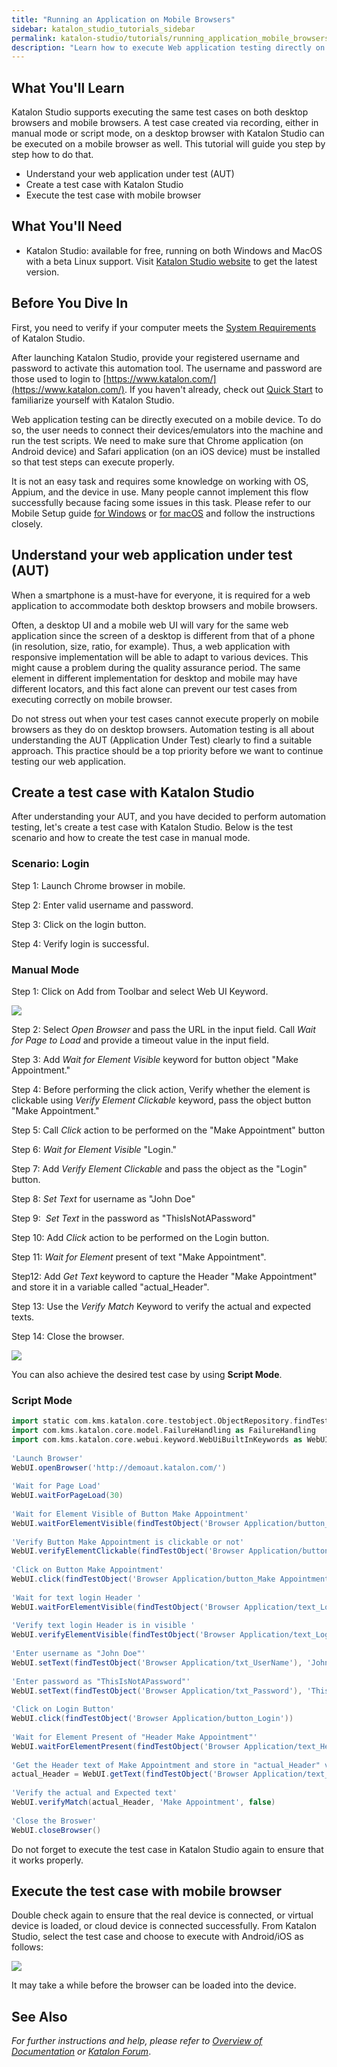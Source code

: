 ```yaml
---
title: "Running an Application on Mobile Browsers"
sidebar: katalon_studio_tutorials_sidebar
permalink: katalon-studio/tutorials/running_application_mobile_browsers.html
description: "Learn how to execute Web application testing directly on a mobile device via a sample project on Chrome and Safari browser."
---
```

What You'll Learn
-----------------

Katalon Studio supports executing the same test cases on both desktop browsers and mobile browsers. A test case created via recording, either in manual mode or script mode, on a desktop browser with Katalon Studio can be executed on a mobile browser as well. This tutorial will guide you step by step how to do that.

*   Understand your web application under test (AUT)
*   Create a test case with Katalon Studio
*   Execute the test case with mobile browser

What You'll Need
----------------

*   Katalon Studio: available for free, running on both Windows and MacOS with a beta Linux support. Visit [Katalon Studio website](https://www.katalon.com/download) to get the latest version.

Before You Dive In
------------------

First, you need to verify if your computer meets the [System Requirements](http://docs.katalon.com/display/KD/System+Requirements) of Katalon Studio.

After launching Katalon Studio, provide your registered username and password to activate this automation tool. The username and password are those used to login to [https://www.katalon.com/](https://www.katalon.com/). If you haven't already, check out [Quick Start](/katalon-studio/tutorials/web/get-started/quick-start/) to familiarize yourself with Katalon Studio.

Web application testing can be directly executed on a mobile device. To do so, the user needs to connect their devices/emulators into the machine and run the test scripts. We need to make sure that Chrome application (on Android device) and Safari application (on an iOS device) must be installed so that test steps can execute properly.

It is not an easy task and requires some knowledge on working with OS, Appium, and the device in use. Many people cannot implement this flow successfully because facing some issues in this task. Please refer to our Mobile Setup guide [for Windows](/x/jwbR) or [for macOS](/x/9AXR) and follow the instructions closely.

Understand your web application under test (AUT)
------------------------------------------------

When a smartphone is a must-have for everyone, it is required for a web application to accommodate both desktop browsers and mobile browsers.

Often, a desktop UI and a mobile web UI will vary for the same web application since the screen of a desktop is different from that of a phone (in resolution, size, ratio, for example). Thus, a web application with responsive implementation will be able to adapt to various devices. This might cause a problem during the quality assurance period. The same element in different implementation for desktop and mobile may have different locators, and this fact alone can prevent our test cases from executing correctly on mobile browser.

Do not stress out when your test cases cannot execute properly on mobile browsers as they do on desktop browsers. Automation testing is all about understanding the AUT (Application Under Test) clearly to find a suitable approach. This practice should be a top priority before we want to continue testing our web application.

Create a test case with Katalon Studio
--------------------------------------

After understanding your AUT, and you have decided to perform automation testing, let's create a test case with Katalon Studio. Below is the test scenario and how to create the test case in manual mode.

### Scenario: Login

Step 1: Launch Chrome browser in mobile.

Step 2: Enter valid username and password.

Step 3: Click on the login button.

Step 4: Verify login is successful.

### Manual Mode

Step 1: Click on Add from Toolbar and select Web UI Keyword.

![](../../images/katalon-studio/tutorials/running_application_mobile_browsers/MobileBrowsers1.png)

Step 2: Select _Open Browser_ and pass the URL in the input field. Call _Wait for Page to Load_ and provide a timeout value in the input field.

Step 3: Add _Wait for Element Visible_ keyword for button object "Make Appointment."

Step 4: Before performing the click action, Verify whether the element is clickable using _Verify Element Clickable_ keyword, pass the object button "Make Appointment."

Step 5: Call _Click_ action to be performed on the "Make Appointment" button

Step 6: _Wait for Element Visible_ "Login."

Step 7: Add _Verify Element Clickable_ and pass the object as the "Login" button.

Step 8: _Set Text_ for username as "John Doe"

Step 9:  _Set Text_ in the password as "ThisIsNotAPassword"

Step 10: Add _Click_ action to be performed on the Login button.

Step 11: _Wait for Element_ present of text "Make Appointment".

Step12: Add _Get Text_ keyword to capture the Header "Make Appointment" and store it in a variable called "actual_Header".

Step 13: Use the _Verify Match_ Keyword to verify the actual and expected texts.

Step 14: Close the browser.

![](../../images/katalon-studio/tutorials/running_application_mobile_browsers/MobileBrowsers2.png)

You can also achieve the desired test case by using **Script Mode**.

### Script Mode

```groovy
import static com.kms.katalon.core.testobject.ObjectRepository.findTestObject
import com.kms.katalon.core.model.FailureHandling as FailureHandling
import com.kms.katalon.core.webui.keyword.WebUiBuiltInKeywords as WebUI
 
'Launch Browser'
WebUI.openBrowser('http://demoaut.katalon.com/')
 
'Wait for Page Load'
WebUI.waitForPageLoad(30)
 
'Wait for Element Visible of Button Make Appointment'
WebUI.waitForElementVisible(findTestObject('Browser Application/button_Make Appointment'), 30)
 
'Verify Button Make Appointment is clickable or not'
WebUI.verifyElementClickable(findTestObject('Browser Application/button_Make Appointment'), FailureHandling.STOP_ON_FAILURE)
 
'Click on Button Make Appointment'
WebUI.click(findTestObject('Browser Application/button_Make Appointment'))
 
'Wait for text login Header '
WebUI.waitForElementVisible(findTestObject('Browser Application/text_Login Header'), 30)
 
'Verify text login Header is in visible '
WebUI.verifyElementVisible(findTestObject('Browser Application/text_Login Header'))
 
'Enter username as "John Doe"'
WebUI.setText(findTestObject('Browser Application/txt_UserName'), 'John Doe')
 
'Enter password as "ThisIsNotAPassword"'
WebUI.setText(findTestObject('Browser Application/txt_Password'), 'ThisIsNotAPassword')
 
'Click on Login Button'
WebUI.click(findTestObject('Browser Application/button_Login'))
 
'Wait for Element Present of "Header Make Appointment"'
WebUI.waitForElementPresent(findTestObject('Browser Application/text_Header Make Appointment'), 30)
 
'Get the Header text of Make Appointment and store in "actual_Header" variable'
actual_Header = WebUI.getText(findTestObject('Browser Application/text_Header Make Appointment'))
 
'Verify the actual and Expected text'
WebUI.verifyMatch(actual_Header, 'Make Appointment', false)
 
'Close the Broswer'
WebUI.closeBrowser()

```

Do not forget to execute the test case in Katalon Studio again to ensure that it works properly.

Execute the test case with mobile browser
-----------------------------------------

Double check again to ensure that the real device is connected, or virtual device is loaded, or cloud device is connected successfully. From Katalon Studio, select the test case and choose to execute with Android/iOS as follows:

![](../../images/katalon-studio/tutorials/running_application_mobile_browsers/MobileBrowsers3.png)

It may take a while before the browser can be loaded into the device.

See Also
--------

_For further instructions and help, please refer to [Overview of Documentation](/x/oArR) or [Katalon Forum](https://forum.katalon.com/)_.